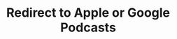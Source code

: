 ---
title: Redirect to Apple or Google Podcasts
redirect_from:
- /078r/
- /zadnja/
redirect_to: https://pod.fo/e/22c56c
---